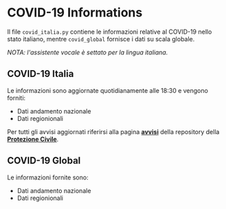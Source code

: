 # COVID-19 Informations

Il file `covid_italia.py` contiene le informazioni relative al COVID-19 nello stato italiano, mentre `covid_global` fornisce i dati su scala globale.

*NOTA: l'assistente vocale è settato per la lingua italiana.*

## COVID-19 Italia

Le informazioni sono aggiornate quotidianamente alle 18:30 e vengono forniti:
- Dati andamento nazionale
- Dati regionionali

Per tutti gli avvisi aggiornati riferirsi alla pagina **[avvisi](https://github.com/pcm-dpc/COVID-19/blob/master/avvisi.md)** della repository della **[Protezione Civile](https://github.com/pcm-dpc/COVID-19)**.

## COVID-19 Global

Le informazioni fornite sono:
- Dati andamento nazionale
- Dati regionionali

